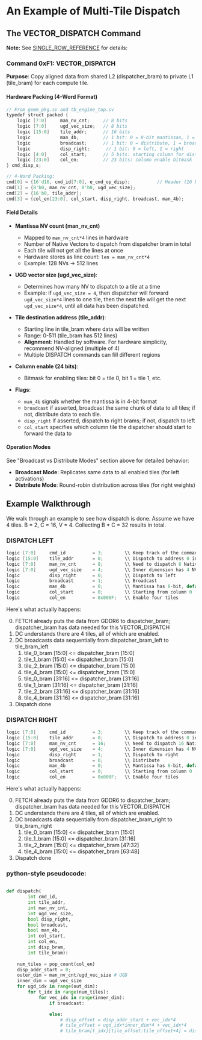# An Example of Multi-Tile Dispatch

## The VECTOR_DISPATCH Command
**Note:** See [SINGLE_ROW_REFERENCE](/home/dev/Dev/elastix_gemm/gemm/SINGLE_ROW_REFERENCE.md) for details:

### Command 0xF1: VECTOR_DISPATCH

**Purpose**: Copy aligned data from shared L2 (dispatcher_bram) to private L1 (tile_bram) for each compute tile.

#### Hardware Packing (4-Word Format)

```verilog
// From gemm_pkg.sv and tb_engine_top.sv
typedef struct packed {
    logic [7:0]     man_nv_cnt;     // 8 bits
    logic [7:0]     ugd_vec_size;   // 8 bits
    logic [15:0]    tile_addr;      // 16 bits
    logic           man_4b;         // 1 bit: 0 = 8-bit mantissas, 1 = 4-bit mantissas
    logic           broadcast;      // 1 bit: 0 = distribute, 1 = broadcast
    logic           disp_right;      // 1 bit: 0 = left, 1 = right
    logic [4:0]     col_start;      // 5 bits: starting column for distribution
    logic [23:0]    col_en;         // 23 bits: column enable bitmask
} cmd_disp_s;

// 4-Word Packing:
cmd[0] = {16'd16, cmd_id[7:0], e_cmd_op_disp};          // Header (16 bytes total)
cmd[1] = {8'b0, man_nv_cnt, 8'b0, ugd_vec_size};
cmd[2] = {16'b0, tile_addr};
cmd[3] = {col_en[23:0], col_start, disp_right, broadcast, man_4b};     // flags
```

#### Field Details

- **Mantissa NV count (man_nv_cnt)**
  - Mapped to `man_nv_cnt*4` lines in hardware
  - Number of Native Vectors to dispatch from dispatcher bram in total
  - Each tile will not get all the lines at once
  - Hardware stores as line count: `len = man_nv_cnt*4`
  - Example: 128 NVs → 512 lines

- **UGD vector size (ugd_vec_size)**:
  - Determines how many NV to dispatch to a tile at a time
  - Example: if `ugd_vec_size = 4`, then dispatcher will forward `ugd_vec_size*4` lines to one tile, then the next tile will get the next `ugd_vec_size*4`, until all data has been dispatched.

- **Tile destination address (tile_addr)**:
  - Starting line in tile_bram where data will be written
  - Range: 0-511 (tile_bram has 512 lines)
  - **Alignment**: Handled by software. For hardware simplicity, recommend NV-aligned (multiple of 4)
  - Multiple DISPATCH commands can fill different regions

- **Column enable (24 bits)**:
  - Bitmask for enabling tiles: bit 0 = tile 0, bit 1 = tile 1, etc.

- **Flags**:
  - `man_4b` signals whether the mantissa is in 4-bit format
  - `broadcast`  if asserted, broadcast the same chunk of data to all tiles; if not, distribute data to each tile. 
  - `disp_right` if asserted, dispatch to right brams; if not, dispatch to left
  - `col_start` specifies which column tile the dispatcher should start to forward the data to

#### Operation Modes

See "Broadcast vs Distribute Modes" section above for detailed behavior:
- **Broadcast Mode**: Replicates same data to all enabled tiles (for left activations)
- **Distribute Mode**: Round-robin distribution across tiles (for right weights)

## Example Walkthrough

We walk through an example to see how dispatch is done. Assume we have 4 tiles. B = 2, C = 16, V = 4. Collecting B * C = 32 results in total.

### DISPATCH LEFT

```verilog
logic [7:0]     cmd_id          = 3;        \\ Keep track of the commands
logic [15:0]    tile_addr       = 0;        \\ Dispatch to address 0 in tile_bram
logic [7:0]     man_nv_cnt      = 8;        \\ Need to dispatch 8 Native Vectors in total (B * V)
logic [7:0]     ugd_vec_size    = 4;        \\ Inner dimension has 4 NVs (V, vec_len)
logic           disp_right      = 0;        \\ Dispatch to left
logic           broadcast       = 1;        \\ Broadcast
logic           man_4b          = 0;        \\ Mantissa has 8-bit, default, current hardware does not support 4-bit mantissa yet
logic           col_start       = 0;        \\ Starting from column 0 (tile 0)
logic           col_en          = 0x000F;   \\ Enable four tiles
```

Here's what actually happens:

0. FETCH already puts the data from GDDR6 to dispatcher_bram; dispatcher_bram has data needed for this VECTOR_DISPATCH
1. DC understands there are 4 tiles, all of which are enabled. 
2. DC broadcasts data sequentially from dispatcher_bram_left to tile_bram_left
    1. tile_0_bram [15:0]   <= dispatcher_bram [15:0]
    2. tile_1_bram [15:0]   <= dispatcher_bram [15:0]
    3. tile_2_bram [15:0]   <= dispatcher_bram [15:0]
    4. tile_4_bram [15:0]   <= dispatcher_bram [15:0]
    5. tile_0_bram [31:16]  <= dispatcher_bram [31:16]
    6. tile_1_bram [31:16]  <= dispatcher_bram [31:16]
    7. tile_2_bram [31:16]  <= dispatcher_bram [31:16]
    8. tile_4_bram [31:16]  <= dispatcher_bram [31:16]
3. Dispatch done

### DISPATCH RIGHT

```verilog
logic [7:0]     cmd_id          = 3;        \\ Keep track of the commands
logic [15:0]    tile_addr       = 0;        \\ Dispatch to address 0 in tile_bram
logic [7:0]     man_nv_cnt      = 16;       \\ Need to dispatch 16 Native Vectors in total (C * V)
logic [7:0]     ugd_vec_size    = 4;        \\ Inner dimension has 4 NVs (V, vec_len)
logic           disp_right      = 1;        \\ Dispatch to right
logic           broadcast       = 0;        \\ Distribute
logic           man_4b          = 0;        \\ Mantissa has 8-bit, default, current hardware does not support 4-bit mantissa yet
logic           col_start       = 0;        \\ Starting from column 0 (tile 0)
logic           col_en          = 0x000F;   \\ Enable four tiles
```

Here's what actually happens:

0. FETCH already puts the data from GDDR6 to dispatcher_bram; dispatcher_bram has data needed for this VECTOR_DISPATCH
1. DC understands there are 4 tiles, all of which are enabled. 
2. DC broadcasts data sequentially from dispatcher_bram_right to tile_bram_right
    1. tile_0_bram [15:0]   <= dispatcher_bram [15:0]
    2. tile_1_bram [15:0]   <= dispatcher_bram [31:16]
    3. tile_2_bram [15:0]   <= dispatcher_bram [47:32]
    4. tile_4_bram [15:0]   <= dispatcher_bram [63:48]
3. Dispatch done


### python-style pseudocode:

```python

def dispatch(
        int cmd_id,
        int tile_addr,
        int man_nv_cnt,
        int ugd_vec_size,
        bool disp_right, 
        bool broadcast, 
        bool man_4b, 
        int col_start, 
        int col_en,
        int disp_bram, 
        int tile_bram):
    
    num_tiles = pop_count(col_en)
    disp_addr_start = 0;
    outer_dim = man_nv_cnt/ugd_vec_size # UGD
    inner_dim = ugd_vec_size
    for ugd_idx in range(out_dim):
        for t_idx in range(num_tiles):
            for vec_idx in range(inner_dim):
                if broadcast:

                else:
                    # disp_offset = disp_addr_start + vec_idx*4
                    # tile_offset = ugd_idx*inner_dim*4 + vec_idx*4
                    # tile_bram[t_idx][tile_offset:tile_offset+4] = disp_bram[disp_offset:disp_offset+4]


```
    
    


